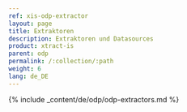 ```yaml
---
ref: xis-odp-extractor
layout: page
title: Extraktoren
description: Extraktoren und Datasources
product: xtract-is
parent: odp
permalink: /:collection/:path
weight: 6
lang: de_DE
---
```

{% include _content/de/odp/odp-extractors.md %} 